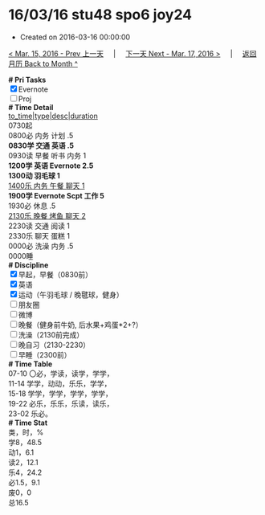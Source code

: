 # 16/03/16 stu48 spo6 joy24

- Created on 2016-03-16 00:00:00

[< Mar. 15, 2016 - Prev 上一天](_archived/lifelogs/2016/03/d15.md) &nbsp; &nbsp; | &nbsp; &nbsp; [下一天 Next - Mar. 17, 2016 >](_archived/lifelogs/2016/03/d17.md) &nbsp; &nbsp; |  &nbsp; &nbsp; [返回月历 Back to Month ^](_archived/lifelogs/2016/03/index.md)
<br/><div><b># Pri Tasks</b></div><div><input checked="true" type="checkbox"/>Evernote</div><div><input type="checkbox"/>Proj</div><div><b># Time Detail</b></div><div><u>to_time|type|desc|duration</u></div><div>0730起</div><div>0800必 内务 计划 .5</div><div><b>0830学 交通 英语 .5</b></div><div>0930读 早餐 听书 内务 1</div><div><b>1200学 英语 Evernote 2.5</b></div><div><b>1300动 羽毛球 1</b></div><div><u>1400乐 内务 午餐 聊天 1</u></div><div><b>1900学 Evernote Scpt 工作 5</b></div><div>1930必 休息 .5</div><div><u>2130乐 晚餐 烤鱼 聊天 2</u></div><div>2230读 交通 阅读 1</div><div>2330乐 聊天 蛋糕 1</div><div>0000必 洗澡 内务 .5</div><div>0000睡</div><div><b># Discipline</b></div><div><input checked="true" type="checkbox"/>早起，早餐（0830前）</div><div><input checked="true" type="checkbox"/>英语</div><div><input checked="true" type="checkbox"/>运动（午羽毛球 / 晚毽球，健身）</div><div><input type="checkbox"/>朋友圈</div><div><input type="checkbox"/>微博</div><div><input type="checkbox"/>晚餐（健身前牛奶, 后水果+鸡蛋*2+?）</div><div><input type="checkbox"/>洗澡（2130前完成）</div><div><input type="checkbox"/>晚自习（2130-2230）</div><div><input type="checkbox"/>早睡（2300前）</div><div><b># Time Table</b></div><div>07-10 〇必，学读，读学，学学，</div><div>11-14 学学，动动，乐乐，学学，</div><div>15-18 学学，学学，学学，学学，</div><div>19-22 必乐，乐乐，乐读，读乐，</div><div>23-02 乐必。</div><div><b># Time Stat</b></div><div>类，时，%</div><div>学8，48.5</div><div>动1，6.1</div><div>读2，12.1</div><div>乐4，24.2</div><div>必1.5，9.1</div><div>废0，0</div><div>总16.5</div>
